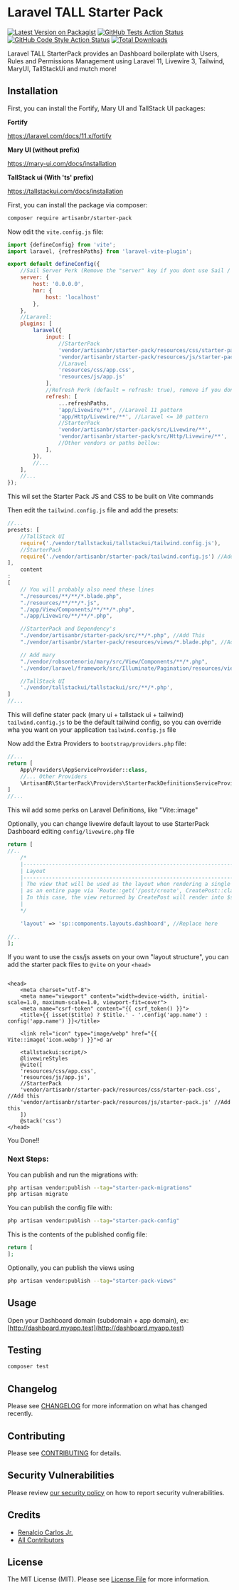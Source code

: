 # Laravel TALL Starter Pack

[![Latest Version on Packagist](https://img.shields.io/packagist/v/artisanbr/starter-pack.svg?style=flat-square)](https://packagist.org/packages/artisanbr/starter-pack)
[![GitHub Tests Action Status](https://img.shields.io/github/actions/workflow/status/artisanbr/starter-pack/run-tests.yml?branch=main&label=tests&style=flat-square)](https://github.com/artisanbr/starter-pack/actions?query=workflow%3Arun-tests+branch%3Amain)
[![GitHub Code Style Action Status](https://img.shields.io/github/actions/workflow/status/artisanbr/starter-pack/fix-php-code-style-issues.yml?branch=main&label=code%20style&style=flat-square)](https://github.com/artisanbr/starter-pack/actions?query=workflow%3A"Fix+PHP+code+style+issues"+branch%3Amain)
[![Total Downloads](https://img.shields.io/packagist/dt/artisanbr/starter-pack.svg?style=flat-square)](https://packagist.org/packages/artisanbr/starter-pack)

Laravel TALL StarterPack provides an Dashboard boilerplate with Users, Rules and Permissions Management using Laravel
11, Livewire 3, Tailwind, MaryUI, TallStackUi and mutch more!

## Installation

First, you can install the Fortify, Mary UI and TallStack UI packages:

**Fortify**

https://laravel.com/docs/11.x/fortify

**Mary UI (without prefix)**

https://mary-ui.com/docs/installation

**TallStack ui (With 'ts' prefix)**

https://tallstackui.com/docs/installation

First, you can install the package via composer:

```bash
composer require artisanbr/starter-pack
```

Now edit the `vite.config.js` file:

```javascript
import {defineConfig} from 'vite';
import laravel, {refreshPaths} from 'laravel-vite-plugin';

export default defineConfig({
    //Sail Server Perk (Remove the "server" key if you dont use Sail / Containers)
    server: {
        host: '0.0.0.0',
        hmr: {
            host: 'localhost'
        },
    },
    //Laravel:
    plugins: [
        laravel({
            input: [
                //StarterPack
                'vendor/artisanbr/starter-pack/resources/css/starter-pack.css', //Add this
                'vendor/artisanbr/starter-pack/resources/js/starter-pack.js', //Add this
                //Laravel
                'resources/css/app.css',
                'resources/js/app.js'
            ],
            //Refresh Perk (default = refresh: true), remove if you dont mind to use yarn/npm run "dev"
            refresh: [
                ...refreshPaths,
                'app/Livewire/**', //Laravel 11 pattern
                'app/Http/Livewire/**', //Laravel <= 10 pattern
                //StarterPack
                'vendor/artisanbr/starter-pack/src/Livewire/**',
                'vendor/artisanbr/starter-pack/src/Http/Livewire/**',
                //Other vendors or paths bellow:
            ],
        }),
        //...
    ],
    //...
});

```

This wil set the Starter Pack JS and CSS to be built on Vite commands

Then edit the `tailwind.config.js` file and add the presets:

```javascript
//...
presets: [
    //TallStack UI
    require('./vendor/tallstackui/tallstackui/tailwind.config.js'),
    //StarterPack
    require('./vendor/artisanbr/starter-pack/tailwind.config.js') //Add This
],
    content
:
[
    // You will probably also need these lines
    "./resources/**/**/*.blade.php",
    "./resources/**/**/*.js",
    "./app/View/Components/**/**/*.php",
    "./app/Livewire/**/**/*.php",

    //StarterPack and Dependency's
    "./vendor/artisanbr/starter-pack/src/**/*.php", //Add This
    "./vendor/artisanbr/starter-pack/resources/views/*.blade.php", //Add This

    // Add mary
    "./vendor/robsontenorio/mary/src/View/Components/**/*.php",
    './vendor/laravel/framework/src/Illuminate/Pagination/resources/views/*.blade.php',

    //TallStack UI
    './vendor/tallstackui/tallstackui/src/**/*.php',
]
//...
```

This will define stater pack (mary ui + tallstack ui + tailwind) `tailwind.config.js` to be the default tailwind config,
so you can override wha you want on your application `tailwind.config.js` file

Now add the Extra Providers to `bootstrap/providers.php` file:

```php
//...
return [
    App\Providers\AppServiceProvider::class,
    //... Other Providers
    \ArtisanBR\StarterPack\Providers\StarterPackDefinitionsServiceProvider::class, //Add This
]
//...

```

This wil add some perks on Laravel Definitions, like "Vite::image"

Optionally, you can change livewire default layout to use StarterPack Dashboard editing `config/livewire.php` file

```php
return [
//..
    /*
    |---------------------------------------------------------------------------
    | Layout
    |---------------------------------------------------------------------------
    | The view that will be used as the layout when rendering a single component
    | as an entire page via `Route::get('/post/create', CreatePost::class);`.
    | In this case, the view returned by CreatePost will render into $slot.
    |
    */

    'layout' => 'sp::components.layouts.dashboard', //Replace here
    
//..
];
```

If you want to use the css/js assets on your own "layout structure", you can add the starter pack files to `@vite` on
your `<head>`

```bladehtml

<head>
    <meta charset="utf-8">
    <meta name="viewport" content="width=device-width, initial-scale=1.0, maximum-scale=1.0, viewport-fit=cover">
    <meta name="csrf-token" content="{{ csrf_token() }}">
    <title>{{ isset($title) ? $title.' - '.config('app.name') : config('app.name') }}</title>

    <link rel="icon" type="image/webp" href="{{ Vite::image('icon.webp') }}">d ar   

    <tallstackui:script/>
    @livewireStyles
    @vite([
    'resources/css/app.css',
    'resources/js/app.js',
    //StarterPack
    'vendor/artisanbr/starter-pack/resources/css/starter-pack.css', //Add this
    'vendor/artisanbr/starter-pack/resources/js/starter-pack.js' //Add this
    ])
    @stack('css')
</head>

```

You Done!!

### Next Steps:

You can publish and run the migrations with:

```bash
php artisan vendor:publish --tag="starter-pack-migrations"
php artisan migrate
```

You can publish the config file with:

```bash
php artisan vendor:publish --tag="starter-pack-config"
```

This is the contents of the published config file:

```php
return [
];
```

Optionally, you can publish the views using

```bash
php artisan vendor:publish --tag="starter-pack-views"
```

## Usage

Open your Dashboard domain (subdomain + app domain), ex: [http://dashboard.myapp.test](http://dashboard.myapp.test)

## Testing

```bash
composer test
```

## Changelog

Please see [CHANGELOG](CHANGELOG.md) for more information on what has changed recently.

## Contributing

Please see [CONTRIBUTING](CONTRIBUTING.md) for details.

## Security Vulnerabilities

Please review [our security policy](../../security/policy) on how to report security vulnerabilities.

## Credits

- [Renalcio Carlos Jr.](https://github.com/artisanbr)
- [All Contributors](../../contributors)

## License

The MIT License (MIT). Please see [License File](LICENSE.md) for more information.

